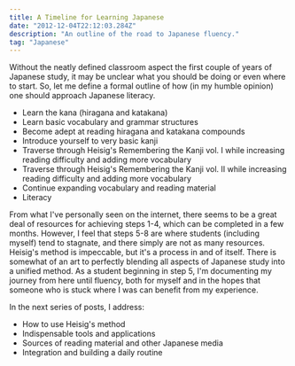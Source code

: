 ```yaml
---
title: A Timeline for Learning Japanese
date: "2012-12-04T22:12:03.284Z"
description: "An outline of the road to Japanese fluency."
tag: "Japanese"
---
```


Without the neatly defined classroom aspect the first couple of years of Japanese study, it may be unclear what you should be doing or even where to start. So, let me define a formal outline of how (in my humble opinion) one should approach Japanese literacy.

- Learn the kana (hiragana and katakana)
- Learn basic vocabulary and grammar structures
- Become adept at reading hiragana and katakana compounds
- Introduce yourself to very basic kanji
- Traverse through Heisig's Remembering the Kanji vol. I while increasing reading difficulty and adding more vocabulary
- Traverse through Heisig's Remembering the Kanji vol. II while increasing reading difficulty and adding more vocabulary
- Continue expanding vocabulary and reading material
- Literacy

From what I've personally seen on the internet, there seems to be a great deal of resources for achieving steps 1-4, which can be completed in a few months. However, I feel that steps 5-8 are where students (including myself) tend to stagnate, and there simply are not as many resources. Heisig's method is impeccable, but it's a process in and of itself. There is somewhat of an art to perfectly blending all aspects of Japanese study into a unified method. As a student beginning in step 5, I'm documenting my journey from here until fluency, both for myself and in the hopes that someone who is stuck where I was can benefit from my experience.

In the next series of posts, I address:

- How to use Heisig's method
- Indispensable tools and applications
- Sources of reading material and other Japanese media
- Integration and building a daily routine
